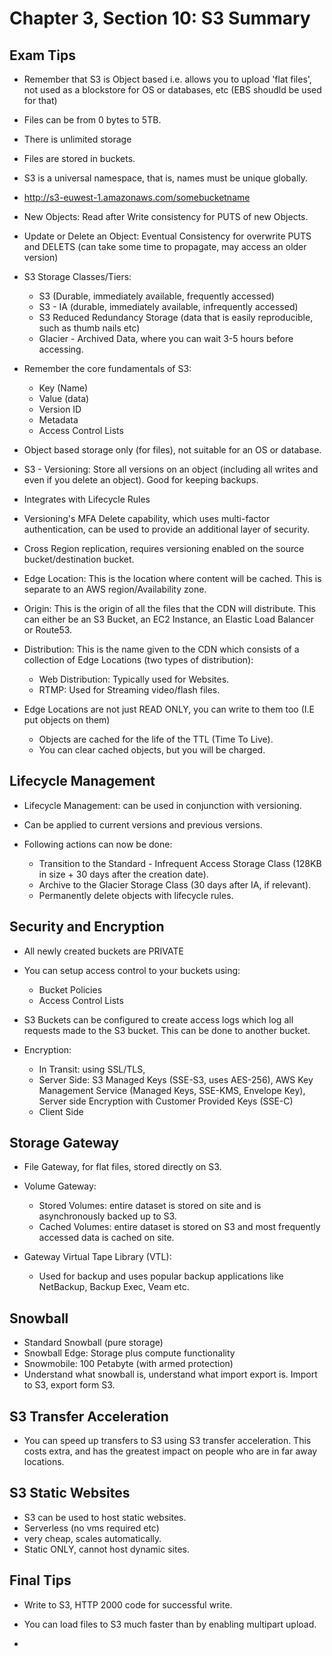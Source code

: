 # Chapter 3, Section 10: S3 Summary

## Exam Tips

- Remember that S3 is Object based i.e. allows you to upload 'flat files', not used as a blockstore for OS or databases, etc (EBS shoudld be used for that)
- Files can be from 0 bytes to 5TB.
- There is unlimited storage
- Files are stored in buckets.
- S3 is a universal namespace, that is, names must be unique globally.
- http://s3-euwest-1.amazonaws.com/somebucketname
- New Objects: Read after Write consistency for PUTS of new Objects.
- Update or Delete an Object: Eventual Consistency for overwrite PUTS and DELETS (can take some time to propagate, may access an older version)

- S3 Storage Classes/Tiers:
    - S3 (Durable, immediately available, frequently accessed)
    - S3 - IA (durable, immediately available, infrequently accessed)
    - S3 Reduced Redundancy Storage (data that is easily reproducible, such as thumb nails etc)
    - Glacier - Archived Data, where you can wait 3-5 hours before accessing.

- Remember the core fundamentals of S3:
  - Key (Name)
  - Value (data)
  - Version ID
  - Metadata
  - Access Control Lists

- Object based storage only (for files), not suitable for an OS or database.

- S3 - Versioning: Store all versions on an object (including all writes and even if you delete an object). Good for keeping backups.

- Integrates with Lifecycle Rules

- Versioning's MFA Delete capability, which uses multi-factor authentication, can be used to provide an additional layer of security.

- Cross Region replication, requires versioning enabled on the source bucket/destination bucket.

- Edge Location: This is the location where content will be cached. This is separate to an AWS region/Availability zone.

- Origin: This is the origin of all the files that the CDN will distribute. This can either be an S3 Bucket, an EC2 Instance, an Elastic Load Balancer or Route53.

- Distribution: This is the name given to the CDN which consists of a collection of Edge Locations (two types of distribution):
  - Web Distribution: Typically used for Websites.
  - RTMP: Used for Streaming video/flash files.

- Edge Locations are not just READ ONLY, you can write to them too (I.E put objects on them)
  - Objects are cached for the life of the TTL (Time To Live).
  - You can clear cached objects, but you will be charged.

## Lifecycle Management

  - Lifecycle Management: can be used in conjunction with versioning.

  - Can be applied to current versions and previous versions.

  - Following actions can now be done:

    - Transition to the Standard - Infrequent Access Storage Class (128KB in size + 30 days after the creation date).
    - Archive to the Glacier Storage Class (30 days after IA, if relevant).
    - Permanently delete objects with lifecycle rules.

## Security and Encryption

- All newly created buckets are PRIVATE

- You can setup access control to your buckets using:
  - Bucket Policies
  - Access Control Lists

- S3 Buckets can be configured to create access logs which log all requests made to the S3 bucket. This can be done to another bucket.

- Encryption:
  - In Transit: using SSL/TLS,  
  - Server Side: S3 Managed Keys (SSE-S3, uses AES-256), AWS Key Management Service (Managed Keys, SSE-KMS, Envelope Key), Server side Encryption with Customer Provided Keys (SSE-C)
  - Client Side

## Storage Gateway

- File Gateway, for flat files, stored directly on S3.
- Volume Gateway:
    - Stored Volumes: entire dataset is stored on site and is asynchronously backed up to S3.
    - Cached Volumes: entire dataset is stored on S3 and most frequently accessed data is cached on site.

- Gateway Virtual Tape Library (VTL):
  - Used for backup and uses popular backup applications like NetBackup, Backup Exec, Veam etc.

## Snowball

- Standard Snowball (pure storage)
- Snowball Edge: Storage plus compute functionality
- Snowmobile: 100 Petabyte (with armed protection)
- Understand what snowball is, understand what import export is. Import to S3, export form S3.

## S3 Transfer Acceleration

- You can speed up transfers to S3 using S3 transfer acceleration. This costs extra, and has the greatest impact on people who are in far away locations.

## S3 Static Websites

- S3 can be used to host static websites.
- Serverless (no vms required etc)
- very cheap, scales automatically.
- Static ONLY, cannot host dynamic sites.

## Final Tips

- Write to S3, HTTP 2000 code for successful write.

- You can load files to S3 much faster than by enabling multipart upload.

- 
